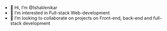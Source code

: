 - 👋 Hi, I’m @IshaVenikar
- 👀 I’m interested in Full-stack Web-development
- 💞️ I’m looking to collaborate on projects on Front-end, back-end and full-stack development

<!---
IshaVenikar/IshaVenikar is a ✨ special ✨ repository because its `README.md` (this file) appears on your GitHub profile.
You can click the Preview link to take a look at your changes.
- 🌱 I’m currently learning NLP

--->
